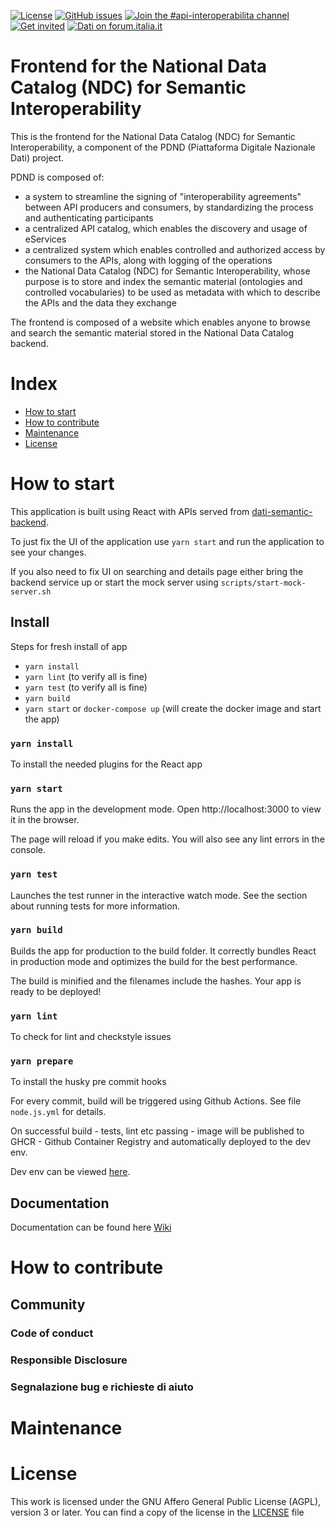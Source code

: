 
[![License](https://img.shields.io/github/license/teamdigitale/dati-semantic-frontend.svg)](https://github.com/teamdigitale/dati-semantic-frontend/blob/main/LICENSE)
[![GitHub issues](https://img.shields.io/github/issues/teamdigitale/dati-semantic-frontend.svg)](https://github.com/teamdigitale/dati-semantic-frontend/issues)
[![Join the #api-interoperabilita channel](https://img.shields.io/badge/slack%20channel-%23api--interoperabilita-blue.svg)](https://developersitalia.slack.com/archives/CDKBYTG74)
[![Get invited](https://slack.developers.italia.it/badge.svg)](https://slack.developers.italia.it/)
[![Dati on forum.italia.it](https://img.shields.io/badge/forum-dati-blue.svg)](https://forum.italia.it/c/dati/33)

# Frontend for the National Data Catalog (NDC) for Semantic Interoperability

This is the frontend for the National Data Catalog (NDC) for Semantic Interoperability, a component of the PDND (Piattaforma Digitale Nazionale Dati) project.

PDND is composed of:
* a system to streamline the signing of "interoperability agreements" between API producers and consumers, by standardizing the process and authenticating participants
* a centralized API catalog, which enables the discovery and usage of eServices
* a centralized system which enables controlled and authorized access by consumers to the APIs, along with logging of the operations
* the National Data Catalog (NDC) for Semantic Interoperability, whose purpose is to store and index the semantic material (ontologies and controlled vocabularies) to be used as metadata with which to describe the APIs and the data they exchange

The frontend is composed of a website which enables anyone to browse and search the semantic material stored in the National Data Catalog backend.

# Index

- [How to start](#how-to-start)
- [How to contribute](#how-to-contribute)
- [Maintenance](#maintenance)
- [License](#license)


# How to start

This application is built using React with APIs served from [dati-semantic-backend](https://github.com/teamdigitale/dati-semantic-backend).

To just fix the UI of the application use `yarn start` and run the application to see your changes.

If you also need to fix UI on searching and details page either bring the backend service up or start the mock server using `scripts/start-mock-server.sh`

## Install

Steps for fresh install of app
- `yarn install`
- `yarn lint` (to verify all is fine)
- `yarn test` (to verify all is fine)
- `yarn build`
- `yarn start` or `docker-compose up` (will create the docker image and start the app)

### `yarn install`
To install the needed plugins for the React app

### `yarn start`
Runs the app in the development mode.
Open http://localhost:3000 to view it in the browser.

The page will reload if you make edits.
You will also see any lint errors in the console.

### `yarn test`
Launches the test runner in the interactive watch mode.
See the section about running tests for more information.

### `yarn build`
Builds the app for production to the build folder.
It correctly bundles React in production mode and optimizes the build for the best performance.

The build is minified and the filenames include the hashes.
Your app is ready to be deployed!

### `yarn lint`
To check for lint and checkstyle issues

### `yarn prepare`
To install the husky pre commit hooks

For every commit, build will be triggered using Github Actions. See file `node.js.yml` for details.

On successful build - tests, lint etc passing - image will be published to GHCR - Github Container Registry
and automatically deployed to the dev env.

Dev env can be viewed [here](https://ndc-dev.apps.cloudpub.testedev.istat.it/).

## Documentation
Documentation can be found here [Wiki](https://github.com/teamdigitale/dati-semantic-frontend/wiki)

# How to contribute

## Community

### Code of conduct

### Responsible Disclosure

### Segnalazione bug e richieste di aiuto

# Maintenance 

# License 

This work is licensed under the GNU Affero General Public License (AGPL), version 3 or later. You can find a copy of
the license in the [LICENSE](https://github.com/teamdigitale/dati-semantic-frontend/blob/main/LICENSE) file

